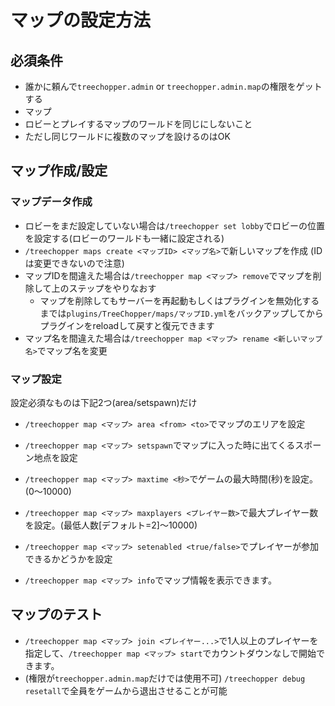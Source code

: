 # マップの設定方法

## 必須条件
- 誰かに頼んで`treechopper.admin` or `treechopper.admin.map`の権限をゲットする
- マップ
- ロビーとプレイするマップのワールドを同じにしないこと
- ただし同じワールドに複数のマップを設けるのはOK

## マップ作成/設定

### マップデータ作成
- ロビーをまだ設定していない場合は`/treechopper set lobby`でロビーの位置を設定する(ロビーのワールドも一緒に設定される)
- `/treechopper maps create <マップID> <マップ名>`で新しいマップを作成 (IDは変更できないので注意)
- マップIDを間違えた場合は`/treechopper map <マップ> remove`でマップを削除して上のステップをやりなおす
  - マップを削除してもサーバーを再起動もしくはプラグインを無効化するまでは`plugins/TreeChopper/maps/マップID.yml`をバックアップしてからプラグインをreloadして戻すと復元できます
- マップ名を間違えた場合は`/treechopper map <マップ> rename <新しいマップ名>`でマップ名を変更

### マップ設定
設定必須なものは下記2つ(area/setspawn)だけ
- `/treechopper map <マップ> area <from> <to>`でマップのエリアを設定
- `/treechopper map <マップ> setspawn`でマップに入った時に出てくるスポーン地点を設定

- `/treechopper map <マップ> maxtime <秒>`でゲームの最大時間(秒)を設定。(0～10000)
- `/treechopper map <マップ> maxplayers <プレイヤー数>`で最大プレイヤー数を設定。(最低人数\[デフォルト=2]～10000)
- `/treechopper map <マップ> setenabled <true/false>`でプレイヤーが参加できるかどうかを設定
- `/treechopper map <マップ> info`でマップ情報を表示できます。

## マップのテスト
- `/treechopper map <マップ> join <プレイヤー...>`で1人以上のプレイヤーを指定して、`/treechopper map <マップ> start`でカウントダウンなしで開始できます。
- (権限が`treechopper.admin.map`だけでは使用不可) `/treechopper debug resetall`で全員をゲームから退出させることが可能

